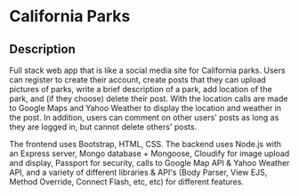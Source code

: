 # California Parks

## Description
Full stack web app that is like a social media site for California parks. Users can register to create their account, create posts that they can upload pictures of parks, write a brief description of a park, add location of the park, and (if they choose) delete their post. With the location calls are made to Google Maps and Yahoo Weather to display the location and weather in the post. In addition, users can comment on other users' posts as long as they are logged in, but cannot delete others' posts.

The frontend uses Bootstrap, HTML, CSS. The backend uses Node.js with an Express server, Mongo database + Mongoose, Cloudify for image upload and display, Passport for security, calls to Google Map API & Yahoo Weather API, and a variety of different libraries & API's (Body Parser, View EJS, Method Override, Connect Flash, etc, etc) for different features. 

